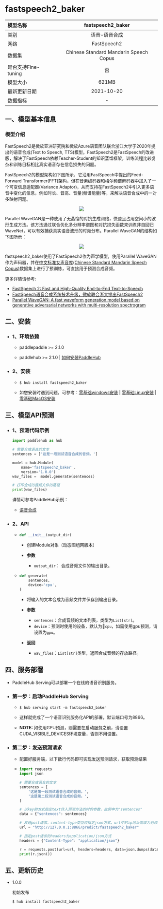 # fastspeech2_baker

|模型名称|fastspeech2_baker|
| :--- | :---: |
|类别|语音-语音合成|
|网络|FastSpeech2|
|数据集|Chinese Standard Mandarin Speech Copus|
|是否支持Fine-tuning|否|
|模型大小|621MB|
|最新更新日期|2021-10-20|
|数据指标|-|

## 一、模型基本信息

### 模型介绍

FastSpeech2是微软亚洲研究院和微软Azure语音团队联合浙江大学于2020年提出的语音合成(Text to Speech, TTS)模型。FastSpeech2是FastSpeech的改进版，解决了FastSpeech依赖Teacher-Student的知识蒸馏框架，训练流程比较复杂和训练目标相比真实语音存在信息损失的问题。

FastSpeech2的模型架构如下图所示，它沿用FastSpeech中提出的Feed-Forward Transformer(FFT)架构，但在音素编码器和梅尔频谱解码器中加入了一个可变信息适配器(Variance Adaptor)，从而支持在FastSpeech2中引入更多语音中变化的信息，例如时长、音高、音量(频谱能量)等，来解决语音合成中的一对多映射问题。

<p align="center">
<img src="https://paddlespeech.bj.bcebos.com/Parakeet/docs/images/fastspeech2.png" hspace='10'/> <br />
</p>

Parallel WaveGAN是一种使用了无蒸馏的对抗生成网络，快速且占用空间小的波形生成方法。该方法通过联合优化多分辨率谱图和对抗损失函数来训练非自回归WaveNet，可以有效捕获真实语音波形的时频分布。Parallel WaveGAN的结构如下图所示：

<p align="center">
<img src="https://paddlespeech.bj.bcebos.com/Parakeet/docs/images/pwg.png" hspace='10'/> <br />
</p>

fastspeech2_baker使用了FastSpeech2作为声学模型，使用Parallel WaveGAN作为声码器，并在[中文标准女声音库(Chinese Standard Mandarin Speech Copus)](https://www.data-baker.com/open_source.html)数据集上进行了预训练，可直接用于预测合成音频。

更多详情请参考:
- [FastSpeech 2: Fast and High-Quality End-to-End Text-to-Speech](https://arxiv.org/abs/2006.04558)
- [FastSpeech语音合成系统技术升级，微软联合浙大提出FastSpeech2](https://www.msra.cn/zh-cn/news/features/fastspeech2)
- [Parallel WaveGAN: A fast waveform generation model based on generative adversarial networks with multi-resolution spectrogram](https://arxiv.org/abs/1910.11480)

## 二、安装

- ### 1、环境依赖

  - paddlepaddle >= 2.1.0

  - paddlehub >= 2.1.0    | [如何安装PaddleHub](../../../../docs/docs_ch/get_start/installation.rst)

- ### 2、安装

  - ```shell
    $ hub install fastspeech2_baker
    ```
  - 如您安装时遇到问题，可参考：[零基础windows安装](../../../../docs/docs_ch/get_start/windows_quickstart.md)
 | [零基础Linux安装](../../../../docs/docs_ch/get_start/linux_quickstart.md) | [零基础MacOS安装](../../../../docs/docs_ch/get_start/mac_quickstart.md)


## 三、模型API预测  

- ### 1、预测代码示例

    ```python
    import paddlehub as hub

    # 需要合成语音的文本
    sentences = ['这是一段测试语音合成的音频。']

    model = hub.Module(
        name='fastspeech2_baker',
        version='1.0.0')
    wav_files =  model.generate(sentences)

    # 打印合成的音频文件的路径
    print(wav_files)
    ```

    详情可参考PaddleHub示例：
    - [语音合成](../../../../demo/text_to_speech)


- ### 2、API
  - ```python
    def __init__(output_dir)
    ```

    - 创建Module对象（动态图组网版本）

    - **参数**

      - `output_dir`： 合成音频文件的输出目录。

  - ```python
    def generate(
        sentences,
        device='cpu',
    )
    ```
    - 将输入的文本合成为音频文件并保存到输出目录。

    - **参数**

      - `sentences`：合成音频的文本列表，类型为`List[str]`。
      - `device`：预测时使用的设备，默认为`cpu`，如需使用gpu预测，请设置为`gpu`。

    - **返回**

      - `wav_files`：`List[str]`类型，返回合成音频的存放路径。


## 四、服务部署

- PaddleHub Serving可以部署一个在线的语音识别服务。

- ### 第一步：启动PaddleHub Serving

  - ```shell
    $ hub serving start -m fastspeech2_baker
    ```

  - 这样就完成了一个语音识别服务化API的部署，默认端口号为8866。

  - **NOTE:** 如使用GPU预测，则需要在启动服务之前，请设置CUDA_VISIBLE_DEVICES环境变量，否则不用设置。

- ### 第二步：发送预测请求

  - 配置好服务端，以下数行代码即可实现发送预测请求，获取预测结果

  - ```python
    import requests
    import json

    # 需要合成语音的文本
    sentences = [
        '这是第一段测试语音合成的音频。',
        '这是第二段测试语音合成的音频。',
    ]

    # 以key的方式指定text传入预测方法的时的参数，此例中为"sentences"
    data = {"sentences": sentences}

    # 发送post请求，content-type类型应指定json方式，url中的ip地址需改为对应机器的ip
    url = "http://127.0.0.1:8866/predict/fastspeech2_baker"

    # 指定post请求的headers为application/json方式
    headers = {"Content-Type": "application/json"}

    r = requests.post(url=url, headers=headers, data=json.dumps(data))
    print(r.json())
    ```

## 五、更新历史

* 1.0.0

  初始发布

  ```shell
  $ hub install fastspeech2_baker
  ```
